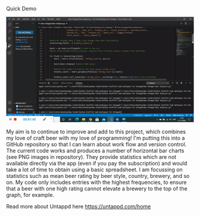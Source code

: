 Quick Demo

![](https://github.com/LucasSD/Untappd-Stats/blob/master/Beer%20Analyser%20Gif.gif)

My aim is to continue to improve and add to this project, which combines my love of craft beer with my love of programming! I'm putting this into a GitHub repository so that I can learn about work flow and version control. The current code works and produces a number of horizontal bar charts (see PNG images in repository). They provide statistics which are not available directly via the app (even if you pay the subscription) and would take a lot of time to obtain using a basic spreadsheet. I am focussing on statistics such as mean beer rating by beer style, country, brewery, and so on. My code only includes entries with the highest frequencies, to ensure that a beer with one high rating cannot elevate a brewery to the top of the graph, for example. 

Read more about Untappd here https://untappd.com/home


